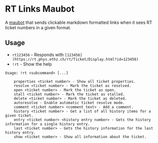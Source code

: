 # RT Links Maubot
A [maubot](https://github.com/maubot/maubot) that sends clickable markdown formatted links when it sees RT ticket numbers in a given format.

## Usage
- `rt123456` - Responds with `[123456](https://rt.phys.ethz.ch/rt/Ticket/Display.html?id=123456)`
- `!rt` - Show the help

```
Usage: !rt <subcommand> [...]

    properties <ticket number> - Show all ticket properties.
    resolve <ticket number> - Mark the ticket as resolved.
    open <ticket number> - Mark the ticket as open.
    stall <ticket number> - Mark the ticket as stalled.
    delete <ticket number> - Mark the ticket as deleted.
    autoresolve - Enable automatic ticket resolve mode.
    comment <ticket number> <comment text> - Add a comment.
    history <ticket number> - Get a list of all history items for a given ticket.
    entry <ticket number> <history entry number> - Gets the history information for a single history entry.
    last <ticket number> - Gets the history information for the last history entry.
    show <ticket number> - Show all information about the ticket.
```
